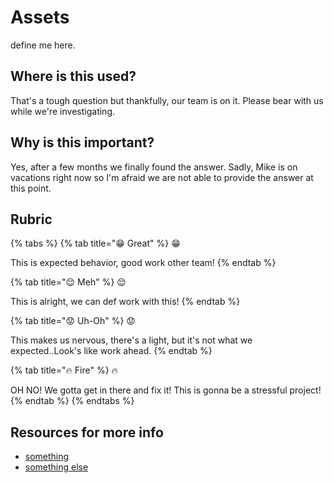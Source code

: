 # Assets

define me here.

## Where is this used?

That's a tough question but thankfully, our team is on it. Please bear with us while we're investigating.

## Why is this important?

Yes, after a few months we finally found the answer. Sadly, Mike is on vacations right now so I'm afraid we are not able to provide the answer at this point.

## Rubric

{% tabs %}
{% tab title="😁 Great" %}
😁

This is expected behavior, good work other team!
{% endtab %}

{% tab title="😌 Meh" %}
😌

This is alright, we can def work with this!
{% endtab %}

{% tab title="😟 Uh-Oh" %}
😟

This makes us nervous, there's a light, but it's not what we expected..Look's like work ahead.
{% endtab %}

{% tab title="🔥 Fire" %}
🔥

OH NO! We gotta get in there and fix it! This is gonna be a stressful project!
{% endtab %}
{% endtabs %}

## Resources for more info

* [something](#)
* [something else](#)

